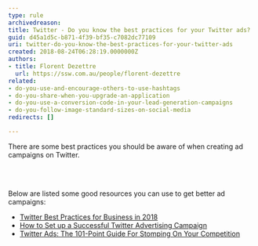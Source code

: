 ```yaml
---
type: rule
archivedreason: 
title: Twitter - Do you know the best practices for your Twitter ads?
guid: d45a1d5c-b871-4f39-bf35-c7082dc77109
uri: twitter-do-you-know-the-best-practices-for-your-twitter-ads
created: 2018-08-24T06:28:19.0000000Z
authors:
- title: Florent Dezettre
  url: https://ssw.com.au/people/florent-dezettre
related:
- do-you-use-and-encourage-others-to-use-hashtags
- do-you-share-when-you-upgrade-an-application
- do-you-use-a-conversion-code-in-your-lead-generation-campaigns
- do-you-follow-image-standard-sizes-on-social-media
redirects: []

---
```



<p>There are some best practices you should be aware of when creating ad campaigns on Twitter.<br></p>
<br><excerpt class='endintro'></excerpt><br>
<p>Below are listed some good resources you can use to get better ad campaigns&#58;</p><ul><li><a href="https&#58;//www.marketingdigibook.com/blog/twitter-best-practices">Twitter Best Practices for Business in 2018</a></li><li><a href="https&#58;//sproutsocial.com/insights/twitter-advertising/">How to Set up a Successful Twitter Advertising Campaign</a></li><li><a href="https&#58;//klientboost.com/ppc/twitter-ads/">Twitter Ads&#58; The 101-Point Guide For Stomping On Your Competition</a></li></ul>


